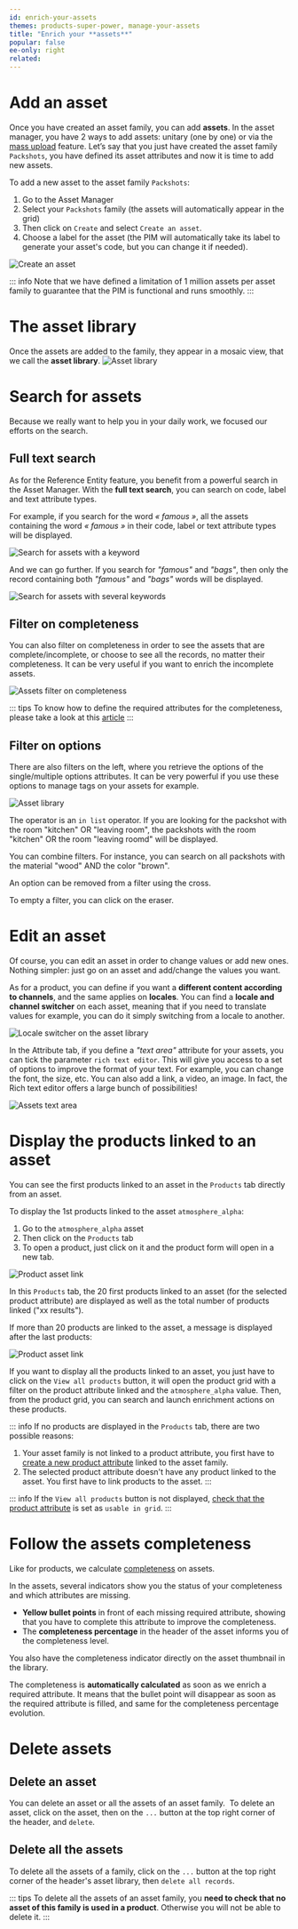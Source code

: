 ```yaml
---
id: enrich-your-assets
themes: products-super-power, manage-your-assets
title: "Enrich your **assets**"
popular: false
ee-only: right
related:
---
```


# Add an asset
Once you have created an asset family, you can add **assets**.
In the asset manager, you have 2 ways to add assets: unitary (one by one) or via the [mass upload](mass_upload.html) feature.
Let’s say that you just have created the asset family `Packshots`, you have defined its asset attributes and now it is time to add new assets.

To add a new asset to the asset family `Packshots`:
1. Go to the Asset Manager
1. Select your `Packshots` family (the assets will automatically appear in the grid)
1. Then click on `Create` and select `Create an asset`.
1. Choose a label for the asset (the PIM will automatically take its label to generate your asset's code, but you can change it if needed).

![Create an asset](../img/Asset_creation.png)

::: info
Note that we have defined a limitation of 1 million assets per asset family to guarantee that the PIM is functional and runs smoothly.
:::

# The asset library
Once the assets are added to the family, they appear in a mosaic view, that we call the **asset library**.
![Asset library](../img/Asset_library.png)

# Search for assets
Because we really want to help you in your daily work, we focused our efforts on the search.

## Full text search

As for the Reference Entity feature, you benefit from a powerful search in the Asset Manager. With the **full text search**, you can search on code, label and text attribute types.

For example, if you search for the word *« famous »*, all the assets containing the word *« famous »* in their code, label or text attribute types will be displayed.  

![Search for assets with a keyword](../img/Assets_Search_1_word.png)

And we can go further.
If you search for *"famous"* and *"bags"*, then only the record containing both *"famous"* and *"bags"* words will be displayed.

![Search for assets with several keywords](../img/Assets_Search_2_words.png)

## Filter on completeness

You can also filter on completeness in order to see the assets that are complete/incomplete, or choose to see all the records, no matter their completeness. It can be very useful if you want to enrich the incomplete assets.

![Assets filter on completeness](../img/Assets_filter_completeness.png)

::: tips
To know how to define the required attributes for the completeness, please take a look at this [article](manage-assets.html)
:::

## Filter on options

There are also filters on the left, where you retrieve the options of the single/multiple options attributes. It can be very powerful if you use these options to manage tags on your assets for example.

![Asset library](../img/Asset_filter_options.png)

The operator is an `in list` operator. If you are looking for the packshot with the room "kitchen" OR "leaving room", the packshots with the room "kitchen" OR the room "leaving roomd" will be displayed.

You can combine filters. For instance, you can search on all packshots with the material "wood" AND the color "brown".

An option can be removed from a filter using the cross.

To empty a filter, you can click on the eraser.


# Edit an asset

Of course, you can edit an asset in order to change values or add new ones. Nothing simpler: just go on an asset and add/change the values you want.

As for a product, you can define if you want a **different content according to channels**, and the same applies on **locales**.
You can find a **locale and channel switcher** on each asset, meaning that if you need to translate values for example, you can do it simply switching from a locale to another.

![Locale switcher on the asset library](../img/Assets_locale_switcher.png)

In the Attribute tab, if you define a *"text area"* attribute for your assets, you can tick the parameter `rich text editor`. This will give you access to a set of options to improve the format of your text. For example, you can change the font, the size, etc. You can also add a link, a video, an image.
In fact, the Rich text editor offers a large bunch of possibilities!

![Assets text area](../img/Assets_text_area.png)

# Display the products linked to an asset
You can see the first products linked to an asset in the `Products` tab directly from an asset.

To display the 1st products linked to the asset `atmosphere_alpha`:
1. Go to the `atmosphere_alpha` asset
1. Then click on the `Products` tab
1. To open a product, just click on it and the product form will open in a new tab.

![Product asset link](../img/Assets_display_products.png)

In this `Products` tab, the 20 first products linked to an asset (for the selected product attribute) are displayed as well as the total number of products linked ("xx results").

If more than 20 products are linked to the asset, a message is displayed after the last products:

![Product asset link](../img/Assets_display_all.png)

If you want to display all the products linked to an asset, you just have to click on the `View all products` button, it will open the product grid with a filter on the product attribute linked and the `atmosphere_alpha` value.
Then, from the product grid, you can search and launch enrichment actions on these products.

::: info
If no products are displayed in the `Products` tab, there are two possible reasons:
1. Your asset family is not linked to a product attribute, you first have to [create a new product attribute](manage-your-attributes.html#create-an-attribute) linked to the asset family.
1. The selected product attribute doesn't have any product linked to the asset. You first have to link products to the asset.
:::

::: info
If the `View all products` button is not displayed, [check that the product attribute](manage-your-attributes.html#edit-attribute-properties) is set as `usable in grid`.
:::

# Follow the assets completeness

Like for products, we calculate [completeness](manage-assets.html) on assets.

In the assets, several indicators show you the status of your completeness and which attributes are missing.
- **Yellow bullet points** in front of each missing required attribute, showing that you have to complete this attribute to improve the completeness.
- The **completeness percentage** in the header of the asset informs you of the completeness level.   

You also have the completeness indicator directly on the asset thumbnail in the library.

The completeness is **automatically calculated** as soon as we enrich a required attribute. It means that the bullet point will disappear as soon as the required attribute is filled, and same for the completeness percentage evolution.

# Delete assets

## Delete an asset
You can delete an asset or all the assets of an asset family.
 To delete an asset, click on the asset, then on the `...` button at the top right corner of the header, and `delete`.

## Delete all the assets
To delete all the assets of a family, click on the `...` button at the top right corner of the header's asset library, then `delete all records`.

::: tips
To delete all the assets of an asset family, you **need to check that no asset of this family is used in a product**. Otherwise you will not be able to delete it.
:::
